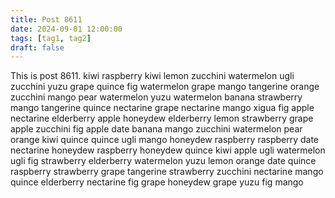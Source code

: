 ```yaml
---
title: Post 8611
date: 2024-09-01 12:00:00
tags: [tag1, tag2]
draft: false
---
```

This is post 8611.
kiwi
raspberry
kiwi
lemon
zucchini
watermelon
ugli
zucchini
yuzu
grape
quince
fig
watermelon
grape
mango
tangerine
orange
zucchini
mango
pear
watermelon
yuzu
watermelon
banana
strawberry
mango
tangerine
quince
nectarine
grape
nectarine
mango
xigua
fig
apple
nectarine
elderberry
apple
honeydew
elderberry
lemon
strawberry
grape
apple
zucchini
fig
apple
date
banana
mango
zucchini
watermelon
pear
orange
kiwi
quince
quince
ugli
mango
honeydew
raspberry
raspberry
date
nectarine
honeydew
raspberry
honeydew
quince
kiwi
apple
ugli
watermelon
ugli
fig
strawberry
elderberry
watermelon
yuzu
lemon
orange
date
quince
raspberry
strawberry
grape
tangerine
strawberry
zucchini
nectarine
mango
quince
elderberry
nectarine
fig
grape
honeydew
grape
yuzu
fig
mango
